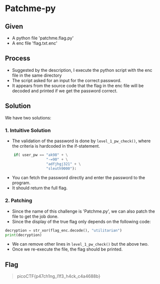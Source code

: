 # Patchme-py

## Given
- A python file 'patchme.flag.py'
- A enc file 'flag.txt.enc'

## Process
- Suggested by the description, I execute the python script with the enc file in the same directory
- The script asked for an input for the correct password.
- It appears from the source code that the flag in the enc file will be decoded and printed if we get the password correct.

## Solution
We have two solutions:
### 1. Intuitive Solution
* The validation of the password is done by `level_1_pw_check()`, where the criteria is hardcoded in the if-statement.
```python
    if( user_pw == "ak98" + \
                   "-=90" + \
                   "adfjhgj321" + \
                   "sleuth9000"):
```
* You can fetch the password directly and enter the password to the program.
* It should return the full flag.

### 2. Patching
* Since the name of this challenge is 'Patchme.py', we can also patch the file to get the job done.
*  Since the display of the true flag only depends on the following code:
``` Python
decryption = str_xor(flag_enc.decode(), "utilitarian")
print(decryption)
```
* We can remove other lines in `level_1_pw_check()` but the above two.
* Once we re-execute the file, the flag should be printed.
## Flag
> picoCTF{p47ch1ng_l1f3_h4ck_c4a4688b}